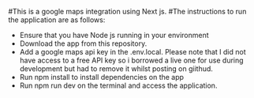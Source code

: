 #This is a google maps integration using Next js.
#The instructions to run the application are as follows:
- Ensure that you have Node js running in your environment
- Download the app from this repository.
- Add a google maps api key in the .env.local. Please note that I did not have access to a free API key so i borrowed a live one for use during development but had to remove it whilst posting on giithud.
- Run npm install to install dependencies on the app
- Run npm run dev on the terminal and access the application. 

